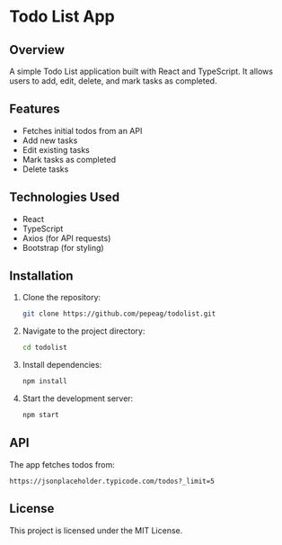 # Todo List App

## Overview
A simple Todo List application built with React and TypeScript. It allows users to add, edit, delete, and mark tasks as completed.

## Features
- Fetches initial todos from an API
- Add new tasks
- Edit existing tasks
- Mark tasks as completed
- Delete tasks

## Technologies Used
- React
- TypeScript
- Axios (for API requests)
- Bootstrap (for styling)

## Installation

1. Clone the repository:
   ```sh
   git clone https://github.com/pepeag/todolist.git
   ```
2. Navigate to the project directory:
   ```sh
   cd todolist
   ```
3. Install dependencies:
   ```sh
   npm install
   ```
4. Start the development server:
   ```sh
   npm start
   ```
## API
The app fetches todos from:
```
https://jsonplaceholder.typicode.com/todos?_limit=5
```
## License
This project is licensed under the MIT License.

